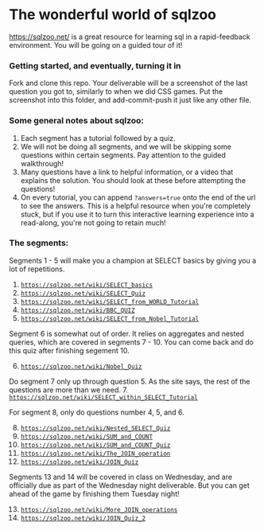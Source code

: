 # The wonderful world of sqlzoo
https://sqlzoo.net/ is a great resource for learning sql in a rapid-feedback environment. You will be going on a guided tour of it! 

### Getting started, and eventually, turning it in
Fork and clone this repo. Your deliverable will be a screenshot of the last question you got to, similarly to when we did CSS games. Put the screenshot into this folder, and add-commit-push it just like any other file.

### Some general notes about sqlzoo:
1. Each segment has a tutorial followed by a quiz.
1. We will not be doing all segments, and we will be skipping some questions within certain segments. Pay attention to the guided walkthrough!
1. Many questions have a link to helpful information, or a video that explains the solution. You should look at these before attempting the questions!
1. On every tutorial, you can append `?answers=true` onto the end of the url to see the answers. This is a helpful resource when you're completely stuck, but if you use it to turn this interactive learning experience into a read-along, you're not going to retain much!

### The segments:
Segments 1 - 5 will make you a champion at SELECT basics by giving you a lot of repetitions.
1. [`https://sqlzoo.net/wiki/SELECT_basics`](https://sqlzoo.net/wiki/SELECT_basics)
2. [`https://sqlzoo.net/wiki/SELECT_Quiz`](https://sqlzoo.net/wiki/SELECT_Quiz)
3. [`https://sqlzoo.net/wiki/SELECT_from_WORLD_Tutorial`](https://sqlzoo.net/wiki/SELECT_from_WORLD_Tutorial)
4. [`https://sqlzoo.net/wiki/BBC_QUIZ`](https://sqlzoo.net/wiki/BBC_QUIZ)
5. [`https://sqlzoo.net/wiki/SELECT_from_Nobel_Tutorial`](https://sqlzoo.net/wiki/SELECT_from_Nobel_Tutorial)

Segment 6 is somewhat out of order. It relies on aggregates and nested queries, which are covered in segments 7 - 10. You can come back and do this quiz after finishing segement 10.

6. [`https://sqlzoo.net/wiki/Nobel_Quiz`](https://sqlzoo.net/wiki/Nobel_Quiz)

Do segment 7 only up through question 5. As the site says, the rest of the questions are more than we need.
7. [`https://sqlzoo.net/wiki/SELECT_within_SELECT_Tutorial`](https://sqlzoo.net/wiki/SELECT_within_SELECT_Tutorial)

For segment 8, only do questions number 4, 5, and 6.

8. [`https://sqlzoo.net/wiki/Nested_SELECT_Quiz`](https://sqlzoo.net/wiki/Nested_SELECT_Quiz)
9. [`https://sqlzoo.net/wiki/SUM_and_COUNT`](https://sqlzoo.net/wiki/SUM_and_COUNT)
10. [`https://sqlzoo.net/wiki/SUM_and_COUNT_Quiz`](https://sqlzoo.net/wiki/SUM_and_COUNT_Quiz)
11. [`https://sqlzoo.net/wiki/The_JOIN_operation`](https://sqlzoo.net/wiki/The_JOIN_operation)
12. [`https://sqlzoo.net/wiki/JOIN_Quiz`](https://sqlzoo.net/wiki/JOIN_Quiz)

Segments 13 and 14 will be covered in class on Wednesday, and are officially due as part of the Wednesday night deliverable. But you can get ahead of the game by finishing them Tuesday night!

13. [`https://sqlzoo.net/wiki/More_JOIN_operations`](https://sqlzoo.net/wiki/More_JOIN_operations)
14. [`https://sqlzoo.net/wiki/JOIN_Quiz_2`](https://sqlzoo.net/wiki/JOIN_Quiz_2)